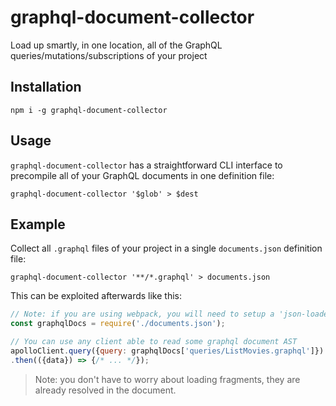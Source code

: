 # graphql-document-collector
Load up smartly, in one location, all of the GraphQL queries/mutations/subscriptions of your project

## Installation

```
npm i -g graphql-document-collector
```

## Usage

`graphql-document-collector` has a straightforward CLI interface to precompile all of your GraphQL documents in one definition file:

```
graphql-document-collector '$glob' > $dest
```

## Example

Collect all `.graphql` files of your project in a single `documents.json` definition file:

```
graphql-document-collector '**/*.graphql' > documents.json
```

This can be exploited afterwards like this:

```js
// Note: if you are using webpack, you will need to setup a 'json-loader'
const graphqlDocs = require('./documents.json');

// You can use any client able to read some graphql document AST
apolloClient.query({query: graphqlDocs['queries/ListMovies.graphql']})
.then(({data}) => {/* ... */});
```

> Note: you don't have to worry about loading fragments, they are already resolved in the document.
